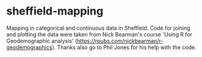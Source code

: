 sheffield-mapping
=================

Mapping in categorical and continuous data in Sheffield. Code for joining and plotting the data were taken from Nick Bearman's course 'Using R for Geodemographic analysis' (https://rpubs.com/nickbearman/r-geodemographics). Thanks also go to Phil Jones for his help with the code. 
